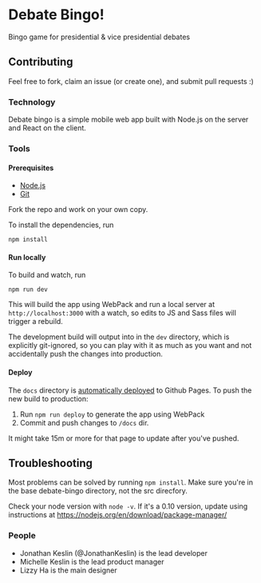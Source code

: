 # Debate Bingo!
Bingo game for presidential & vice presidential debates

## Contributing
Feel free to fork, claim an issue (or create one), and submit pull requests :)

### Technology
Debate bingo is a simple mobile web app built with Node.js on the server and React on the client.

### Tools
#### Prerequisites
* [Node.js](https://nodejs.org)
* [Git](https://git-scm.com)

Fork the repo and work on your own copy.

To install the dependencies, run

    npm install


#### Run locally
To build and watch, run

    npm run dev

This will build the app using WebPack and run a local server at `http://localhost:3000` with a watch, so edits to JS and Sass files will trigger a rebuild.

The development build will output into in the `dev` directory, which is explicitly git-ignored, so you can play with it as much as you want and not accidentally push the changes into production.

#### Deploy

The `docs` directory is [automatically deployed](https://help.github.com/articles/configuring-a-publishing-source-for-github-pages/#publishing-your-github-pages-site-from-a-docs-folder-on-your-master-branch) to Github Pages. To push the new build to production:

1. Run `npm run deploy` to generate the app using WebPack
2. Commit and push changes to `/docs` dir.

It might take 15m or more for that page to update after you've pushed.

## Troubleshooting
Most problems can be solved by running ``npm install``. Make sure you're in the
base debate-bingo directory, not the src direcfory.

Check your node version with ``node -v``. If it's a 0.10 version, update using
instructions at https://nodejs.org/en/download/package-manager/

### People
* Jonathan Keslin (@JonathanKeslin) is the lead developer
* Michelle Keslin is the lead product manager
* Lizzy Ha is the main designer
